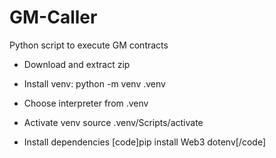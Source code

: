 # GM-Caller
Python script to execute GM contracts

- Download and extract zip

- Install venv:
python -m venv .venv

- Choose interpreter from .venv

- Activate venv
source .venv/Scripts/activate

- Install dependencies
[code]pip install Web3 dotenv[/code]
